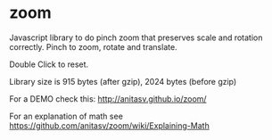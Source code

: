 # zoom
Javascript library to do pinch zoom that preserves scale and rotation correctly.
Pinch to zoom, rotate and translate. 

Double Click to reset.

Library size is 915 bytes (after gzip), 2024 bytes (before gzip)

For a DEMO check this:
    http://anitasv.github.io/zoom/

For an explanation of math see
    https://github.com/anitasv/zoom/wiki/Explaining-Math

